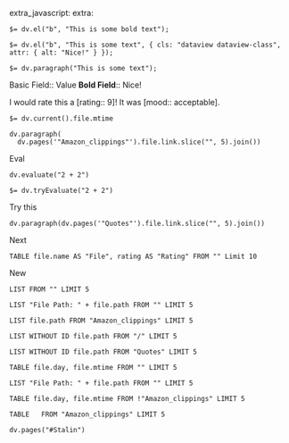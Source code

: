 

<script async src="https://platform.twitter.com/widgets.js" charset="utf-8"></script>

extra_javascript:
extra:

`$= dv.el("b", "This is some bold text");`

`$= dv.el("b", "This is some text", { cls: "dataview dataview-class", attr: { alt: "Nice!" } });
`

`$= dv.paragraph("This is some text");
`

Basic Field:: Value
**Bold Field**:: Nice!

I would rate this a [rating:: 9]! It was [mood:: acceptable].

`$= dv.current().file.mtime`

```dataviewjs
dv.paragraph(
  dv.pages('"Amazon_clippings"').file.link.slice("", 5).join())
```

Eval
```dataviewjs
dv.evaluate("2 + 2")
```

`$= dv.tryEvaluate("2 + 2")`

Try this
```dataviewjs
dv.paragraph(dv.pages('"Quotes"').file.link.slice("", 5).join())
```

Next
```dataview
TABLE file.name AS "File", rating AS "Rating" FROM "" Limit 10
```
New

```dataview
LIST FROM "" LIMIT 5
```

```dataview
LIST "File Path: " + file.path FROM "" LIMIT 5
```

```dataview
LIST file.path FROM "Amazon_clippings" LIMIT 5
```

```dataview
LIST WITHOUT ID file.path FROM "/" LIMIT 5
```

```dataview
LIST WITHOUT ID file.path FROM "Quotes" LIMIT 5
```

```dataview
TABLE file.day, file.mtime FROM "" LIMIT 5
```

```dataview
LIST "File Path: " + file.path FROM "" LIMIT 5
```

```dataview
TABLE file.day, file.mtime FROM !"Amazon_clippings" LIMIT 5
```

```dataview
TABLE   FROM "Amazon_clippings" LIMIT 5
```

```dataviewjs
dv.pages("#Stalin")
```

